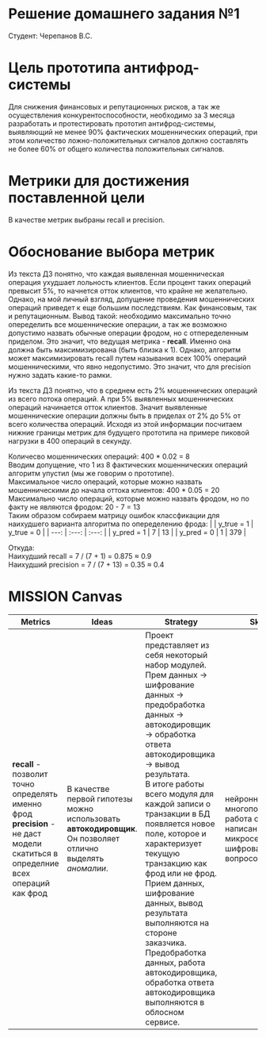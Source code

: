 # Решение домашнего задания №1
Студент: Черепанов В.С.
# Цель прототипа антифрод-системы
Для снижения финансовых и репутационных рисков, а так же осуществления конкурентоспособности, необходимо за 3 месяца разработать и протестировать прототип антифрод-системы, выявляющий не менее 90% фактических мошеннических операций, при этом количество ложно-положительных сигналов должно составлять не более 60% от общего количества положительных сигналов.
# Метрики для достижения поставленной цели
В качестве метрик выбраны recall и precision.
# Обоснование выбора метрик
Из текста ДЗ понятно, что каждая выявленная мошенническая операция ухудшает лольность клиентов. Если процент таких операций превысит 5%, то начнется отток клиентов, что крайне не желательно. Однако, на мой личный взгляд, допущение проведения мошеннических операций приведет к еще большим последствиям. Как финансовым, так и репутационным. Вывод такой: необходимо максимально точно опеределить все мошеннические операции, а так же возможно допустимо назвать обычные операции фродом, но с отпеределенным приделом. Это значит, что ведущая метрика - <b>recall</b>. Именно она должна быть максимизирована (быть близка к 1). Однако, алгоритм может максимизировать recall путем называния всех 100% операций мошенническими, что явно недопустимо. Это значит, что для precision нужно задать какие-то рамки. 

Из текста ДЗ понятно, что в среднем есть 2% мошеннических операций из всего потока операций. А при 5% выявленных мошеннических операций начинается отток клиентов. Значит выявленные мошеннические операции должны быть в приделах от 2% до 5% от всего количества операций. Исходя из этой информации посчитаем нижние границы метрик для будущего прототипа на примере пиковой нагрузки в 400 операций в секунду.

Количесво мошеннических операций: 400 * 0.02 = 8<br>
Вводим допущение, что 1 из 8 фактических мошеннических операций алгоритм упустил (мы же говорим о прототипе).<br>
Максимальное число операций, которые можно назвать мошенническими до начала оттока клиентов: 400 * 0.05 = 20<br>
Максимально число операций, которые можно назвать фродом, но по факту не являются фродом: 20 - 7 = 13<br>
Таким образом собираем матрицу ошибок классфикации для наихудшего варианта алгоритма по опеределению фрода:
|  | y_true = 1 | y_true = 0 |
| ---: | :---: | :---: |
| y_pred = 1 | 7 | 13 |
| y_pred = 0 | 1 | 379 |

Откуда:<br>
Наихудший recall = 7 / (7 + 1) = 0.875 $\approx$ 0.9<br>
Наихудший precision = 7 / (7 + 13) = 0.35 $\approx$ 0.4<br>

# MISSION Canvas
| Metrics | Ideas | Strategy | Skills | Inputs | Outputs | Nuances |
| --- | --- | --- | --- | --- | --- | --- |
| <b>recall</b> - позволит точно определять именно фрод<br><b>precision</b> - не даст модели скатиться в определние всех операций как фрод| В качестве первой гипотезы можно использовать <b>автокодировщик</b>. Он позволяет отлично выделять <i>аномалии</i>. | Проект представляет из себя некоторый набор модулей.<br> Прем данных -> шифрование данных -> предобработка данных -> автокодировщик -> обработка ответа автокодировщика -> вывод результата.<br>В итоге работы всего модуля для каждой записи о транзакции в БД появляется новое поле, которое и характеризует текущую транзакцию как фрод или не фрод. Прием данных, шифрование данных, вывод результата выполняются на стороне заказчика. Предобработка данных, работа автокодировщика, обработка ответа автокодировщика выполняются в облосном сервисе. | нейронные сети, многопоточность, работа с БД, написание микросервисов, шифрование (под вопросом) | Данные по транзакциям | Булево значение, характеризующее операцию как фрод | Автокодировщик необходимо написать на действительно нормальных операций и для его обучения необходимо железо, время, много данных. Расчет порогового значения для фильтрации может быть затруднителен. Необходимо продумать механизм дообучения, что, возможно, усложнит алгоритм и снизит скорость его работы.  |
